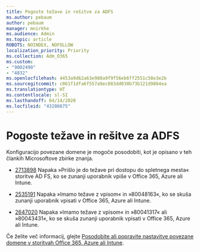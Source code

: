 ```yaml
---
title: Pogoste težave in rešitve za ADFS
ms.author: pebaum
author: pebaum
manager: mnirkhe
ms.audience: Admin
ms.topic: article
ROBOTS: NOINDEX, NOFOLLOW
localization_priority: Priority
ms.collection: Adm_O365
ms.custom:
- "9002490"
- "4832"
ms.openlocfilehash: 4453a9d62a63e980a9f9f56eb6ff2551c58e3e2b
ms.sourcegitcommit: c061f1dfa6f557a9ec083dd030b73b121d9864ea
ms.translationtype: HT
ms.contentlocale: sl-SI
ms.lasthandoff: 04/14/2020
ms.locfileid: "43286675"
---
```

# <a name="common-issues-and-resolutions-for-adfs"></a>Pogoste težave in rešitve za ADFS

Konfiguracijo povezane domene je mogoče posodobiti, kot je opisano v teh člankih Microsoftove zbirke znanja.

- [2713898](https://support.microsoft.com/help/2713898)  Napaka »Prišlo je do težave pri dostopu do spletnega mesta« storitve AD FS, ko se zunanji uporabnik vpiše v Office 365, Azure ali Intune.

- [2535191](https://support.microsoft.com/help/2535191) Napaka »Imamo težave z vpisom« in »80048163«, ko se skuša zunanji uporabnik vpisati v Office 365, Azure ali Intune.

- [2647020](https://support.microsoft.com/help/2647020)   Napaka »Imamo težave z vpisom« in »80041317« ali »80043431«, ko se skuša zunanji uporabnik vpisati v Office 365, Azure ali Intune.

Če želite več informacij, glejte [Posodobite ali popravite nastavitve povezane domene v storitvah Office 365, Azure ali Intune](https://docs.microsoft.com/sl-SI/office365/troubleshoot/active-directory/update-federated-domain-office-365).
